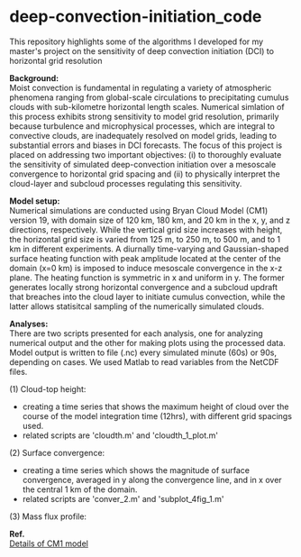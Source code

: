 # deep-convection-initiation_code
This repository highlights some of the algorithms I developed for my master's project on the sensitivity of deep convection initiation (DCI) to horizontal grid resolution

**Background:**\
Moist convection is fundamental in regulating a variety of atmospheric phenomena ranging from global-scale circulations to precipitating cumulus clouds with sub-kilometre horizontal length scales. Numerical simlation of this process exhibits strong sensitivity to model grid resolution, primarily because turbulence and microphysical processes, which are integral to convective clouds, are inadequately resolved on model grids, leading to substantial errors and biases in DCI forecasts. The focus of this project is placed on addressing two important objectives: (i) to thoroughly evaluate the sensitivity of simulated deep-convection initiation over a mesoscale convergence to horizontal grid spacing and (ii) to physically interpret the cloud-layer and subcloud processes regulating this sensitivity.

**Model setup:**\
Numerical simulations are conducted using Bryan Cloud Model (CM1) version 19, with domain size of 120 km, 180 km, and 20 km in the x, y, and z directions, respectively. While the vertical grid size increases with height, the horizontal grid size is varied from 125 m, to 250 m, to 500 m, and to 1 km in different experiments. A diurnally time-varying and Gaussian-shaped surface heating function with peak amplitude located at the center of the domain (x=0 km) is imposed to induce mesoscale convergence in the x-z plane. The heating function is symmetric in x and uniform in y. The former generates locally strong horizontal convergence and a subcloud updraft that breaches into the cloud layer to initiate cumulus convection, while the latter allows statisitcal sampling of the numerically simulated clouds.

**Analyses:**\
There are two scripts presented for each analysis, one for analyzing numerical output and the other for making plots using the processed data. Model output is written to file (.nc) every simulated minute (60s) or 90s, depending on cases. We used Matlab to read variables from the NetCDF files. 

(1) Cloud-top height:
- creating a time series that shows the maximum height of cloud over the course of the model integration time (12hrs), with different grid spacings used.  <br/>
- related scripts are 'cloudth.m' and 'cloudth_1_plot.m'

(2) Surface convergence:
- creating a time series which shows the magnitude of surface convergence, averaged in y along the convergence line, and in x over the central 1 km of the domain.  <br/>
- related scripts are 'conver_2.m' and 'subplot_4fig_1.m'

(3) Mass flux profile:








**Ref.**\
[Details of CM1 model](https://www2.mmm.ucar.edu/people/bryan/cm1/)
